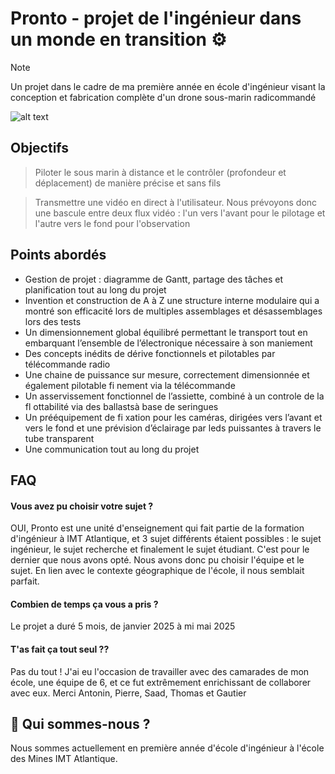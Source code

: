 
# Pronto - projet de l'ingénieur dans un monde en transition ⚙️
> [!NOTE]
> Un projet dans le cadre de ma première année en école d'ingénieur visant la conception et fabrication complète d'un drone sous-marin radicommandé

![alt text](https://raw.githubusercontent.com/Emilien-Wolff/Pronto-Abysse/refs/heads/main/Photos/IMG_3810.JPG)

## Objectifs

> Piloter le sous marin à distance et le contrôler (profondeur et déplacement) de manière précise et sans fils

> Transmettre une vidéo en direct à l'utilisateur. Nous prévoyons donc une bascule entre deux flux vidéo : l'un vers l'avant pour le pilotage et l'autre vers le fond pour l'observation


## Points abordés

 - Gestion de projet : diagramme de Gantt, partage des tâches et planification tout au long du projet
 - Invention et construction de A à Z une structure interne modulaire qui a montré son efficacité lors de
multiples assemblages et désassemblages lors des tests
 - Un dimensionnement global équilibré permettant le transport tout en embarquant l’ensemble de
l’électronique nécessaire à son maniement
 -  Des concepts inédits de dérive fonctionnels et pilotables par télécommande radio
 -  Une chaine de puissance sur mesure, correctement dimensionnée et également pilotable fi nement via la
télécommande
 -  Un asservissement fonctionnel de l’assiette, combiné à un controle de la fl ottabilité via des ballastsà
base de seringues
 -  Un prééquipement de fi xation pour les caméras, dirigées vers l’avant et vers le fond et une prévision
d’éclairage par leds puissantes à travers le tube transparent
 -  Une communication tout au long du projet


## FAQ

#### Vous avez pu choisir votre sujet ?
OUI, Pronto est une unité d'enseignement qui fait partie de la formation d'ingénieur à IMT Atlantique, et 3 sujet différents étaient possibles : le sujet ingénieur, le sujet recherche et finalement le sujet étudiant. C'est pour le dernier que nous avons opté. Nous avons donc pu choisir l'équipe et le sujet. En lien avec le contexte géographique de l'école, il nous semblait parfait.

#### Combien de temps ça vous a pris ?

Le projet a duré 5 mois, de janvier 2025 à  mi mai 2025

#### T'as fait ça tout seul ??

Pas du tout ! J'ai eu l'occasion de travailler avec des camarades de mon école, une équipe de 6, et ce fut extrêmement enrichissant de collaborer avec eux. Merci Antonin, Pierre, Saad, Thomas et Gautier

## 🚀 Qui sommes-nous ?
Nous sommes actuellement en première année d'école d'ingénieur à l'école des Mines IMT Atlantique.


